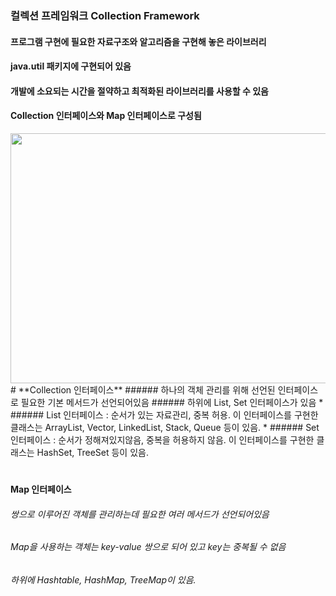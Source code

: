 ### 컬렉션 프레임워크 Collection Framework
#### 프로그램 구현에 필요한 자료구조와 알고리즘을 구현해 놓은 라이브러리
#### java.util 패키지에 구현되어 있음
#### 개발에 소요되는 시간을 절약하고 최적화된 라이브러리를 사용할 수 있음
#### Collection 인터페이스와 Map 인터페이스로 구성됨

<img src="https://user-images.githubusercontent.com/74708028/110276692-09af0400-8017-11eb-932c-4173ac2e4efb.jpg" width="650" height="400">
#
**Collection 인터페이스**
###### 하나의 객체 관리를 위해 선언된 인터페이스로 필요한 기본 메서드가 선언되어있음
###### 하위에 List, Set 인터페이스가 있음
* ###### List 인터페이스 : 순서가 있는 자료관리, 중복 허용. 이 인터페이스를 구현한 클래스는 ArrayList, Vector, LinkedList, Stack, Queue 등이 있음.
* ###### Set 인터페이스 : 순서가 정해져있지않음, 중복을 허용하지 않음. 이 인터페이스를 구현한 클래스는 HashSet, TreeSet 등이 있음.

#
**Map 인터페이스**
###### 쌍으로 이루어진 객체를 관리하는데 필요한 여러 메서드가 선언되어있음
###### Map을 사용하는 객체는 key-value 쌍으로 되어 있고 key는 중복될 수 없음
###### 하위에 Hashtable, HashMap, TreeMap이 있음.
